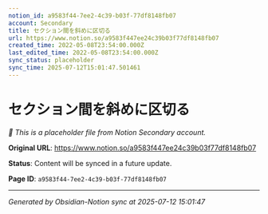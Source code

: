 ```yaml
---
notion_id: a9583f44-7ee2-4c39-b03f-77df8148fb07
account: Secondary
title: セクション間を斜めに区切る
url: https://www.notion.so/a9583f447ee24c39b03f77df8148fb07
created_time: 2022-05-08T23:54:00.000Z
last_edited_time: 2022-05-08T23:54:00.000Z
sync_status: placeholder
sync_time: 2025-07-12T15:01:47.501461
---
```


# セクション間を斜めに区切る

*🔄 This is a placeholder file from Notion Secondary account.*

**Original URL**: https://www.notion.so/a9583f447ee24c39b03f77df8148fb07

**Status**: Content will be synced in a future update.

**Page ID**: `a9583f44-7ee2-4c39-b03f-77df8148fb07`

---

*Generated by Obsidian-Notion sync at 2025-07-12 15:01:47*
